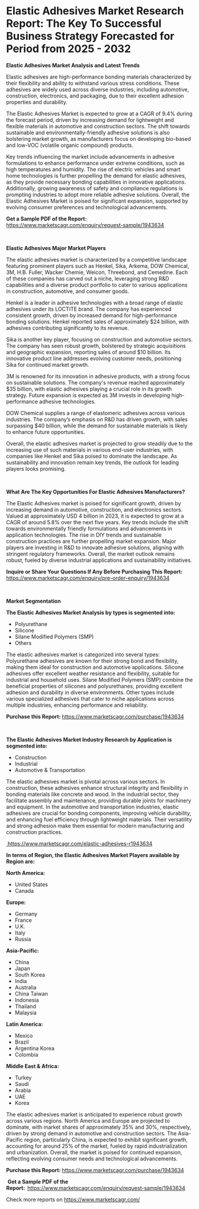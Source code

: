<p><h1>Elastic Adhesives Market Research Report: The Key To Successful Business Strategy Forecasted for Period from 2025 - 2032</h1></p><p><strong>Elastic Adhesives Market Analysis and Latest Trends</strong></p>
<p><p>Elastic adhesives are high-performance bonding materials characterized by their flexibility and ability to withstand various stress conditions. These adhesives are widely used across diverse industries, including automotive, construction, electronics, and packaging, due to their excellent adhesion properties and durability. </p><p>The Elastic Adhesives Market is expected to grow at a CAGR of 9.4% during the forecast period, driven by increasing demand for lightweight and flexible materials in automotive and construction sectors. The shift towards sustainable and environmentally-friendly adhesive solutions is also bolstering market growth, as manufacturers focus on developing bio-based and low-VOC (volatile organic compound) products.</p><p>Key trends influencing the market include advancements in adhesive formulations to enhance performance under extreme conditions, such as high temperatures and humidity. The rise of electric vehicles and smart home technologies is further propelling the demand for elastic adhesives, as they provide necessary bonding capabilities in innovative applications. Additionally, growing awareness of safety and compliance regulations is prompting industries to adopt more reliable adhesive solutions. Overall, the Elastic Adhesives Market is poised for significant expansion, supported by evolving consumer preferences and technological advancements.</p></p>
<p><strong>Get a Sample PDF of the Report:&nbsp;</strong> <a href="https://www.marketscagr.com/enquiry/request-sample/1943634?utm_campaign=2941&utm_medium=2&utm_source=Github&utm_content=ia&utm_term=01042025&utm_id=elastic-adhesives">https://www.marketscagr.com/enquiry/request-sample/1943634</a></p>
<p>&nbsp;</p>
<p><strong>Elastic Adhesives Major Market Players</strong></p>
<p><p>The elastic adhesives market is characterized by a competitive landscape featuring prominent players such as Henkel, Sika, Arkema, DOW Chemical, 3M, H.B. Fuller, Wacker Chemie, Weicon, Threebond, and Cemedine. Each of these companies has carved out a niche, leveraging strong R&D capabilities and a diverse product portfolio to cater to various applications in construction, automotive, and consumer goods.</p><p>Henkel is a leader in adhesive technologies with a broad range of elastic adhesives under its LOCTITE brand. The company has experienced consistent growth, driven by increased demand for high-performance bonding solutions. Henkel reported sales of approximately $24 billion, with adhesives contributing significantly to its revenue.</p><p>Sika is another key player, focusing on construction and automotive sectors. The company has seen robust growth, bolstered by strategic acquisitions and geographic expansion, reporting sales of around $10 billion. Its innovative product line addresses evolving customer needs, positioning Sika for continued market growth.</p><p>3M is renowned for its innovation in adhesive products, with a strong focus on sustainable solutions. The company's revenue reached approximately $35 billion, with elastic adhesives playing a crucial role in its growth strategy. Future expansion is expected as 3M invests in developing high-performance adhesive technologies.</p><p>DOW Chemical supplies a range of elastomeric adhesives across various industries. The company’s emphasis on R&D has driven growth, with sales surpassing $40 billion, while the demand for sustainable materials is likely to enhance future opportunities.</p><p>Overall, the elastic adhesives market is projected to grow steadily due to the increasing use of such materials in various end-user industries, with companies like Henkel and Sika poised to dominate the landscape. As sustainability and innovation remain key trends, the outlook for leading players looks promising.</p></p>
<p>&nbsp;</p>
<p><strong>What Are The Key Opportunities For Elastic Adhesives Manufacturers?</strong></p>
<p><p>The Elastic Adhesives market is poised for significant growth, driven by increasing demand in automotive, construction, and electronics sectors. Valued at approximately USD 4 billion in 2023, it is expected to grow at a CAGR of around 5.8% over the next five years. Key trends include the shift towards environmentally friendly formulations and advancements in application technologies. The rise in DIY trends and sustainable construction practices are further propelling market expansion. Major players are investing in R&D to innovate adhesive solutions, aligning with stringent regulatory frameworks. Overall, the market outlook remains robust, fueled by diverse industrial applications and sustainability initiatives.</p></p>
<p><strong>Inquire or Share Your Questions If Any Before Purchasing This Report:</strong> <a href="https://www.marketscagr.com/enquiry/pre-order-enquiry/1943634?utm_campaign=2941&utm_medium=2&utm_source=Github&utm_content=ia&utm_term=01042025&utm_id=elastic-adhesives">https://www.marketscagr.com/enquiry/pre-order-enquiry/1943634</a></p>
<p>&nbsp;</p>
<p><strong>Market Segmentation</strong></p>
<p><strong>The Elastic Adhesives Market Analysis by types is segmented into:</strong></p>
<p><ul><li>Polyurethane</li><li>Silicone</li><li>Silane Modified Polymers (SMP)</li><li>Others</li></ul></p>
<p><p>The elastic adhesives market is categorized into several types: Polyurethane adhesives are known for their strong bond and flexibility, making them ideal for construction and automotive applications. Silicone adhesives offer excellent weather resistance and flexibility, suitable for industrial and household uses. Silane Modified Polymers (SMP) combine the beneficial properties of silicones and polyurethanes, providing excellent adhesion and durability in diverse environments. Other types include various specialized adhesives that cater to niche applications across multiple industries, enhancing performance and reliability.</p></p>
<p><strong>Purchase this Report:&nbsp;</strong><a href="https://www.marketscagr.com/purchase/1943634?utm_campaign=2941&utm_medium=2&utm_source=Github&utm_content=ia&utm_term=01042025&utm_id=elastic-adhesives">https://www.marketscagr.com/purchase/1943634</a></p>
<p>&nbsp;</p>
<p><strong>The Elastic Adhesives Market Industry Research by Application is segmented into:</strong></p>
<p><ul><li>Construction</li><li>Industrial</li><li>Automotive & Transportation</li></ul></p>
<p><p>The elastic adhesives market is pivotal across various sectors. In construction, these adhesives enhance structural integrity and flexibility in bonding materials like concrete and wood. In the industrial sector, they facilitate assembly and maintenance, providing durable joints for machinery and equipment. In the automotive and transportation industries, elastic adhesives are crucial for bonding components, improving vehicle durability, and enhancing fuel efficiency through lightweight materials. Their versatility and strong adhesion make them essential for modern manufacturing and construction practices.</p></p>
<p><a href="https://www.marketscagr.com/elastic-adhesives-r1943634?utm_campaign=2941&utm_medium=2&utm_source=Github&utm_content=ia&utm_term=01042025&utm_id=elastic-adhesives">&nbsp;https://www.marketscagr.com/elastic-adhesives-r1943634</a></p>
<p><strong>In terms of Region, the Elastic Adhesives Market Players available by Region are:</strong></p>
<p>
    <p> <strong> North America: </strong>
        <ul>
            <li>United States</li>
            <li>Canada</li>
        </ul>
        </p> 
    <p> <strong> Europe: </strong>
        <ul>
            <li>Germany</li>
            <li>France</li>
            <li>U.K.</li>
            <li>Italy</li>
            <li>Russia</li>
        </ul>
        </p> 
    <p> <strong> Asia-Pacific: </strong>
        <ul>
            <li>China</li>
            <li>Japan</li>
            <li>South Korea</li>
            <li>India</li>
            <li>Australia</li>
            <li>China Taiwan</li>
            <li>Indonesia</li>
            <li>Thailand</li>
            <li>Malaysia</li>
        </ul>
        </p> 
    <p> <strong> Latin America: </strong>
        <ul>
            <li>Mexico</li>
            <li>Brazil</li>
            <li>Argentina Korea</li>
            <li>Colombia</li>
        </ul>
        </p> 
    <p> <strong> Middle East & Africa: </strong>
        <ul>
            <li>Turkey</li>
            <li>Saudi</li>
            <li>Arabia</li>
            <li>UAE</li>
            <li>Korea</li>
        </ul>
    </p>
    </p>
<p><p>The elastic adhesives market is anticipated to experience robust growth across various regions. North America and Europe are projected to dominate, with market shares of approximately 35% and 30%, respectively, driven by strong demand in automotive and construction sectors. The Asia-Pacific region, particularly China, is expected to exhibit significant growth, accounting for around 25% of the market, fueled by rapid industrialization and urbanization. Overall, the market is poised for continued expansion, reflecting evolving consumer needs and technological advancements.</p></p>
<p><strong>Purchase this Report: </strong><a href="https://www.marketscagr.com/purchase/1943634?utm_campaign=2941&utm_medium=2&utm_source=Github&utm_content=ia&utm_term=01042025&utm_id=elastic-adhesives">https://www.marketscagr.com/purchase/1943634</a></p>
<p>&nbsp;<strong>Get a Sample PDF of the Report:&nbsp;&nbsp;</strong><a href="https://www.marketscagr.com/enquiry/request-sample/1943634?utm_campaign=2941&utm_medium=2&utm_source=Github&utm_content=ia&utm_term=01042025&utm_id=elastic-adhesives">https://www.marketscagr.com/enquiry/request-sample/1943634</a></p>
<p><strong></strong></p>
<p>Check more reports on <a href="https://www.marketscagr.com/?utm_campaign=2941&utm_medium=2&utm_source=Github&utm_content=ia&utm_term=01042025&utm_id=elastic-adhesives">https://www.marketscagr.com/</a></p>
